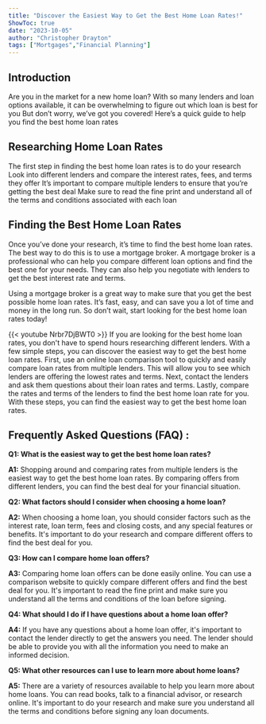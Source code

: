 ```yaml
---
title: "Discover the Easiest Way to Get the Best Home Loan Rates!"
ShowToc: true 
date: "2023-10-05"
author: "Christopher Drayton" 
tags: ["Mortgages","Financial Planning"]
---
```

## Introduction 
Are you in the market for a new home loan? With so many lenders and loan options available, it can be overwhelming to figure out which loan is best for you But don’t worry, we’ve got you covered! Here’s a quick guide to help you find the best home loan rates 

## Researching Home Loan Rates
The first step in finding the best home loan rates is to do your research Look into different lenders and compare the interest rates, fees, and terms they offer It’s important to compare multiple lenders to ensure that you’re getting the best deal Make sure to read the fine print and understand all of the terms and conditions associated with each loan

## Finding the Best Home Loan Rates
Once you’ve done your research, it’s time to find the best home loan rates. The best way to do this is to use a mortgage broker. A mortgage broker is a professional who can help you compare different loan options and find the best one for your needs. They can also help you negotiate with lenders to get the best interest rate and terms. 

Using a mortgage broker is a great way to make sure that you get the best possible home loan rates. It’s fast, easy, and can save you a lot of time and money in the long run. So don’t wait, start looking for the best home loan rates today!

{{< youtube Nrbr7DjBWT0 >}} 
If you are looking for the best home loan rates, you don't have to spend hours researching different lenders. With a few simple steps, you can discover the easiest way to get the best home loan rates. First, use an online loan comparison tool to quickly and easily compare loan rates from multiple lenders. This will allow you to see which lenders are offering the lowest rates and terms. Next, contact the lenders and ask them questions about their loan rates and terms. Lastly, compare the rates and terms of the lenders to find the best home loan rate for you. With these steps, you can find the easiest way to get the best home loan rates.

## Frequently Asked Questions (FAQ) :
**Q1: What is the easiest way to get the best home loan rates?**

**A1:** Shopping around and comparing rates from multiple lenders is the easiest way to get the best home loan rates. By comparing offers from different lenders, you can find the best deal for your financial situation.

**Q2: What factors should I consider when choosing a home loan?**

**A2:** When choosing a home loan, you should consider factors such as the interest rate, loan term, fees and closing costs, and any special features or benefits. It's important to do your research and compare different offers to find the best deal for you.

**Q3: How can I compare home loan offers?**

**A3:** Comparing home loan offers can be done easily online. You can use a comparison website to quickly compare different offers and find the best deal for you. It's important to read the fine print and make sure you understand all the terms and conditions of the loan before signing.

**Q4: What should I do if I have questions about a home loan offer?**

**A4:** If you have any questions about a home loan offer, it's important to contact the lender directly to get the answers you need. The lender should be able to provide you with all the information you need to make an informed decision.

**Q5: What other resources can I use to learn more about home loans?**

**A5:** There are a variety of resources available to help you learn more about home loans. You can read books, talk to a financial advisor, or research online. It's important to do your research and make sure you understand all the terms and conditions before signing any loan documents.



